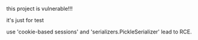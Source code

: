 this project is vulnerable!!!

it's just for test

use 'cookie-based sessions'  and  'serializers.PickleSerializer'  lead to RCE.